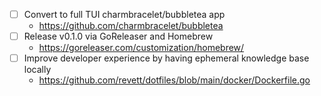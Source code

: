 - [ ] Convert to full TUI charmbracelet/bubbletea app
  - https://github.com/charmbracelet/bubbletea
- [ ] Release v0.1.0 via GoReleaser and Homebrew
  - https://goreleaser.com/customization/homebrew/
- [ ] Improve developer experience by having ephemeral knowledge base locally
  - https://github.com/revett/dotfiles/blob/main/docker/Dockerfile.go

